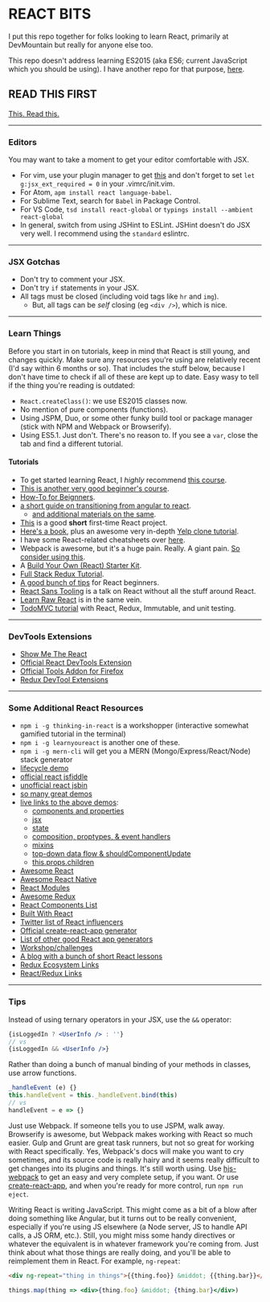 # REACT BITS

I put this repo together for folks looking to learn React, primarily at
DevMountain but really for anyone else too.

This repo doesn't address learning ES2015 (aka ES6; current JavaScript which you
should be using). I have another repo for that purpose,
[here](https://github.com/zacanger/es6-and-builds).

## READ THIS FIRST

[This. Read this.](https://facebook.github.io/react/docs/thinking-in-react.html)

--------

### Editors

You may want to take a moment to get your editor comfortable with JSX.
* For vim, use your plugin manager to get
  [this](https://github.com/mxw/vim-jsx) and don't forget to set `let
  g:jsx_ext_required = 0` in your .vimrc/init.vim.
* For Atom, `apm install react language-babel`.
* For Sublime Text, search for `Babel` in Package Control.
* For VS Code, `tsd install react-global` or `typings install --ambient react-global`
* In general, switch from using JSHint to ESLint. JSHint doesn't do JSX very
  well. I recommend using the `standard` eslintrc.

--------

### JSX Gotchas

* Don't try to comment your JSX.
* Don't try `if` statements in your JSX.
* All tags must be closed (including void tags like `hr` and `img`).
  * But, all tags can be _self_ closing (eg `<div />`), which is nice.

--------

### Learn Things

Before you start in on tutorials, keep in mind that React is still young, and changes quickly.
Make sure any resources you're using are relatively recent (I'd say within 6 months or so). That
includes the stuff below, because I don't have time to check if all of these are kept up to date.
Easy wasy to tell if the thing you're reading is outdated:

* `React.createClass()`: we use ES2015 classes now.
* No mention of pure components (functions).
* Using JSPM, Duo, or some other funky build tool or package manager (stick with NPM and Webpack or Browserify).
* Using ES5.1. Just don't. There's no reason to. If you see a `var`, close the tab and find a different tutorial.

#### Tutorials

* To get started learning React, I _highly_ recommend [this course](http://survivejs.com).
* [This is another very good beginner's course](http://reactjsprogram.teachable.com/courses/reactjsfundamentals).
* [How-To for Beignners](https://github.com/petehunt/react-howto).
* [a short guide on transitioning from angular to react](https://reactjsnews.com/an-angular-developers-first-react-app).
  * [and additional materials on the same](http://angulartoreact.com/).
* [This](https://www.gorkahernandez.com/blog/build-wikipedia-viewer-react-way) is a good **short** first-time React
  project.
* [Here's a book](https://www.fullstackreact.com), plus an awesome very in-depth [Yelp clone tutorial](https://www.fullstackreact.com/articles/react-tutorial-cloning-yelp).
* I have some React-related cheatsheets over
  [here](https://github.com/zacanger/doc.git).
* Webpack is awesome, but it's a huge pain. Really. A giant pain.
  [So consider using this](https://github.com/HenrikJoreteg/hjs-webpack).
* A [Build Your Own (React) Starter Kit](http://andrewhfarmer.com/build-your-own-starter/#0-intro).
* [Full Stack Redux Tutorial](http://teropa.info/blog/2015/09/10/full-stack-redux-tutorial.html).
* [A good bunch of tips](https://camjackson.net/post/9-things-every-reactjs-beginner-should-know) for React beginners.
* [React Sans Tooling](https://www.youtube.com/watch?v=PEQYb7K2QEc) is a talk on React without all the stuff around
  React.
* [Learn Raw React](http://jamesknelson.com/learn-raw-react-no-jsx-flux-es6-webpack) is in the same vein.
* [TodoMVC tutorial](https://www.theodo.fr/blog/2016/03/getting-started-with-react-redux-and-immutable-a-test-driven-tutorial-part-1)
  with React, Redux, Immutable, and unit testing.

--------

### DevTools Extensions

* [Show Me The React](https://chrome.google.com/webstore/detail/show-me-the-react/iaebolhfcmodobkanmaahdhnlplncbnd)
* [Official React DevTools Extension](https://chrome.google.com/webstore/detail/react-developer-tools/fmkadmapgofadopljbjfkapdkoienihi)
* [Official Tools Addon for Firefox](https://addons.mozilla.org/en-US/firefox/addon/react-devtools/)
* [Redux DevTool Extensions](https://chrome.google.com/webstore/detail/redux-devtools/lmhkpmbekcpmknklioeibfkpmmfibljd)

--------

### Some Additional React Resources

* `npm i -g thinking-in-react` is a workshopper (interactive somewhat gamified tutorial in the terminal)
* `npm i -g learnyoureact` is another one of these.
* `npm i -g mern-cli` will get you a MERN (Mongo/Express/React/Node) stack generator
* [lifecycle demo](http://plnkr.co/edit/JrdxRs?p=preview)
* [official react jsfiddle](http://jsfiddle.net/reactjs/69z2wepo)
* [unofficial react jsbin](http://jsbin.com/yafixat/edit?js,output)
* [so many great demos](https://github.com/BinaryMuse/react-primer)
* [live links to the above demos](http://binarymuse.github.io/react-primer/build):
  * [components and properties](http://binarymuse.github.io/react-primer/build/index.html?1)
  * [jsx](http://binarymuse.github.io/react-primer/build/index.html?2)
  * [state](http://binarymuse.github.io/react-primer/build/index.html?3)
  * [composition, proptypes, & event handlers](http://binarymuse.github.io/react-primer/build/index.html?4)
  * [mixins](http://binarymuse.github.io/react-primer/build/index.html?5)
  * [top-down data flow & shouldComponentUpdate](http://binarymuse.github.io/react-primer/build/index.html?6)
  * [this.props.children](http://binarymuse.github.io/react-primer/build/index.html?2)
* [Awesome React](https://github.com/enaqx/awesome-react)
* [Awesome React Native](https://github.com/jondot/awesome-react-native)
* [React Modules](https://js.coach/react)
* [Awesome Redux](https://github.com/xgrommx/awesome-redux)
* [React Components List](http://dvemac.github.io/react-component-list)
* [Built With React](http://builtwithreact.io)
* [Twitter list of React influencers](https://twitter.com/oguzbilgic/lists/react-influencers)
* [Official create-react-app generator](https://github.com/facebookincubator/create-react-app)
* [List of other good React app generators](https://github.com/facebookincubator/create-react-app#alternatives)
* [Workshop/challenges](https://github.com/jesstelford/react-workshop)
* [A blog with a bunch of short React lessons](https://medium.com/@learnreact)
* [Redux Ecosystem Links](https://github.com/markerikson/redux-ecosystem-links)
* [React/Redux Links](https://github.com/markerikson/react-redux-links)

--------

### Tips

Instead of using ternary operators in your JSX, use the `&&` operator:
```jsx
{isLoggedIn ? <UserInfo /> : ''}
// vs
{isLoggedIn && <UserInfo />}
```

Rather than doing a bunch of manual binding of your methods in classes, use arrow functions.
```jsx
_handleEvent (e) {}
this.handleEvent = this._handleEvent.bind(this)
// vs
handleEvent = e => {}
```

Just use Webpack. If someone tells you to use JSPM, walk away. Browserify is awesome, but Webpack
makes working with React so much easier. Gulp and Grunt are great task runners, but not so great
for working with React specifically. Yes, Webpack's docs will make you want to cry sometimes, and
its source code is really hairy and it seems really difficult to get changes into its plugins and
things. It's still worth using. Use [hjs-webpack](https://github.com/HenrikJoreteg/hjs-webpack) to
get an easy and very complete setup, if you want. Or use
[create-react-app](https://www.npmjs.com/package/create-react-app), and when you're ready for more
control, run `npm run eject`.

Writing React is writing JavaScript. This might come as a bit of a blow after doing something like
Angular, but it turns out to be really convenient, especially if you're using JS elsewhere (a Node
server, JS to handle API calls, a JS ORM, etc.). Still, you might miss some handy directives or
whatever the equivalent is in whatever framework you're coming from. Just think about what those
things are really doing, and you'll be able to reimplement them in React. For example, `ng-repeat`:

```html
<div ng-repeat="thing in things">{{thing.foo}} &middot; {{thing.bar}}</div>
```

```jsx
things.map(thing => <div>{thing.foo} &middot; {thing.bar}</div>)
```
